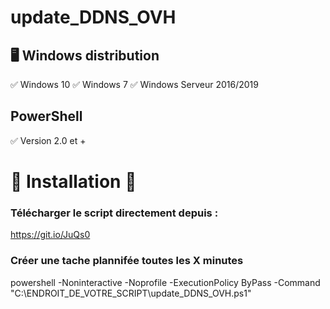 # update_DDNS_OVH


## 🖥️ Windows distribution 
✅ Windows 10  ✅ Windows 7   ✅ Windows Serveur 2016/2019

## PowerShell
✅ Version 2.0 et +

# 🏁 Installation 🏁

### Télécharger le script directement depuis :

https://git.io/JuQs0

### Créer une tache plannifée toutes les X minutes

powershell -Noninteractive -Noprofile -ExecutionPolicy ByPass -Command "C:\ENDROIT_DE_VOTRE_SCRIPT\update_DDNS_OVH.ps1"

